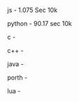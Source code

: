 js       - 1.075 Sec 10k

python   - 90.17 sec 10k

c        - 

c++      - 

java     - 

porth    -

lua      -
